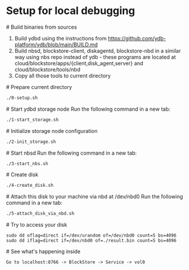 # Setup for local debugging

\# Build binaries from sources
1. Build ydbd using the instructions from https://github.com/ydb-platform/ydb/blob/main/BUILD.md
2. Build nbsd, blockstore-client, diskagentd, blockstore-nbd in a similar way using nbs repo instead of ydb - these programs are located at cloud/blockstore/apps/{client,disk_agent,server} and cloud/blockstore/tools/nbd
3. Copy all those tools to current directory

\# Prepare current directory
```bash
./0-setup.sh
```

\# Start ydbd storage node
Run the following command in a new tab:
```bash
./1-start_storage.sh
```

\# Initialize storage node configuration
```bash
./2-init_storage.sh
```

\# Start nbsd
Run the following command in a new tab:
```bash
./3-start_nbs.sh
```

\# Create disk
```bash
./4-create_disk.sh
```

\# Attach this disk to your machine via nbd at /dev/nbd0
Run the following command in a new tab:
```bash
./5-attach_disk_via_nbd.sh
```

\# Try to access your disk
```
sudo dd oflag=direct if=/dev/urandom of=/dev/nbd0 count=5 bs=4096
sudo dd iflag=direct if=/dev/nbd0 of=./result.bin count=5 bs=4096
```

\# See what's happening inside
```
Go to localhost:8766 -> BlockStore -> Service -> vol0
```
